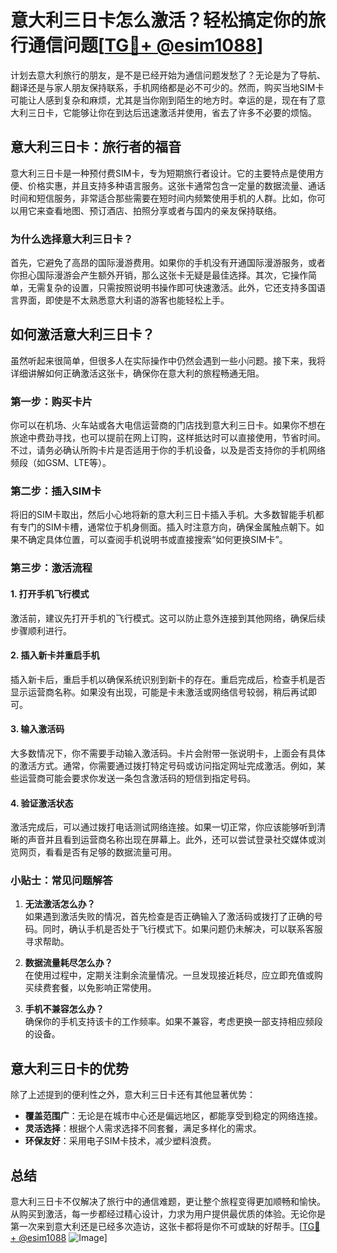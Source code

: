 # 意大利三日卡怎么激活？轻松搞定你的旅行通信问题[[TG💪+ @esim1088](https://t.me/s/esim1088)]

计划去意大利旅行的朋友，是不是已经开始为通信问题发愁了？无论是为了导航、翻译还是与家人朋友保持联系，手机网络都是必不可少的。然而，购买当地SIM卡可能让人感到复杂和麻烦，尤其是当你刚到陌生的地方时。幸运的是，现在有了意大利三日卡，它能够让你在到达后迅速激活并使用，省去了许多不必要的烦恼。

## 意大利三日卡：旅行者的福音

意大利三日卡是一种预付费SIM卡，专为短期旅行者设计。它的主要特点是使用方便、价格实惠，并且支持多种语言服务。这张卡通常包含一定量的数据流量、通话时间和短信服务，非常适合那些需要在短时间内频繁使用手机的人群。比如，你可以用它来查看地图、预订酒店、拍照分享或者与国内的亲友保持联络。

### 为什么选择意大利三日卡？

首先，它避免了高昂的国际漫游费用。如果你的手机没有开通国际漫游服务，或者你担心国际漫游会产生额外开销，那么这张卡无疑是最佳选择。其次，它操作简单，无需复杂的设置，只需按照说明书操作即可快速激活。此外，它还支持多国语言界面，即使是不太熟悉意大利语的游客也能轻松上手。

## 如何激活意大利三日卡？

虽然听起来很简单，但很多人在实际操作中仍然会遇到一些小问题。接下来，我将详细讲解如何正确激活这张卡，确保你在意大利的旅程畅通无阻。

### 第一步：购买卡片

你可以在机场、火车站或各大电信运营商的门店找到意大利三日卡。如果你不想在旅途中费劲寻找，也可以提前在网上订购，这样抵达时可以直接使用，节省时间。不过，请务必确认所购卡片是否适用于你的手机设备，以及是否支持你的手机网络频段（如GSM、LTE等）。

### 第二步：插入SIM卡

将旧的SIM卡取出，然后小心地将新的意大利三日卡插入手机。大多数智能手机都有专门的SIM卡槽，通常位于机身侧面。插入时注意方向，确保金属触点朝下。如果不确定具体位置，可以查阅手机说明书或直接搜索“如何更换SIM卡”。

### 第三步：激活流程

#### 1. 打开手机飞行模式
激活前，建议先打开手机的飞行模式。这可以防止意外连接到其他网络，确保后续步骤顺利进行。

#### 2. 插入新卡并重启手机
插入新卡后，重启手机以确保系统识别到新卡的存在。重启完成后，检查手机是否显示运营商名称。如果没有出现，可能是卡未激活或网络信号较弱，稍后再试即可。

#### 3. 输入激活码
大多数情况下，你不需要手动输入激活码。卡片会附带一张说明卡，上面会有具体的激活方式。通常，你需要通过拨打特定号码或访问指定网址完成激活。例如，某些运营商可能会要求你发送一条包含激活码的短信到指定号码。

#### 4. 验证激活状态
激活完成后，可以通过拨打电话测试网络连接。如果一切正常，你应该能够听到清晰的声音并且看到运营商名称出现在屏幕上。此外，还可以尝试登录社交媒体或浏览网页，看看是否有足够的数据流量可用。

### 小贴士：常见问题解答

1. **无法激活怎么办？**  
   如果遇到激活失败的情况，首先检查是否正确输入了激活码或拨打了正确的号码。同时，确认手机是否处于飞行模式下。如果问题仍未解决，可以联系客服寻求帮助。

2. **数据流量耗尽怎么办？**  
   在使用过程中，定期关注剩余流量情况。一旦发现接近耗尽，应立即充值或购买续费套餐，以免影响正常使用。

3. **手机不兼容怎么办？**  
   确保你的手机支持该卡的工作频率。如果不兼容，考虑更换一部支持相应频段的设备。

## 意大利三日卡的优势

除了上述提到的便利性之外，意大利三日卡还有其他显著优势：

- **覆盖范围广**：无论是在城市中心还是偏远地区，都能享受到稳定的网络连接。
- **灵活选择**：根据个人需求选择不同套餐，满足多样化的需求。
- **环保友好**：采用电子SIM卡技术，减少塑料浪费。

## 总结

意大利三日卡不仅解决了旅行中的通信难题，更让整个旅程变得更加顺畅和愉快。从购买到激活，每一步都经过精心设计，力求为用户提供最优质的体验。无论你是第一次来到意大利还是已经多次造访，这张卡都将是你不可或缺的好帮手。[[TG💪+ @esim1088](https://t.me/s/esim1088) ![Image](https://i.postimg.cc/4NQfJmqS/Snipaste-2025-05-13-00-14-12.png)]